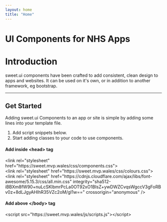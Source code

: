 ```yaml
---
layout: home
title: "Home"
---
```


<div class="nhs-hero nhs-fancy">
<h1>UI Components for NHS Apps</h1>
</div>
<h1 class="fancy-text">Introduction</h1>

sweet.ui components have been crafted to add consistent, clean design to apps and websites. It can be used on it's own, or in addition to another framework, eg bootstrap.

---

<h2 class="fancy-text">Get Started</h2>

Adding sweet.ui Components to an app or site is simple by adding some lines into your template file.

1. Add script snippets below.
2. Start adding classes to your code to use components.
   <br />

#### Add inside &lt;head&gt; tag

<div id="code">
<p>&lt;link rel="stylesheet" href="https://sweet.mvp.wales/css/components.css"&gt;<br />&lt;link rel="stylesheet" href="https://sweet.mvp.wales/css/colours.css"&gt;<br />&lt;link rel="stylesheet" href="https://cdnjs.cloudflare.com/ajax/libs/font-awesome/5.15.3/css/all.min.css" integrity="sha512-iBBXm8fW90+nuLcSKlbmrPcLa0OT92xO1BIsZ+ywDWZCvqsWgccV3gFoRBv0z+8dLJgyAHIhR35VZc2oM/gI1w==" crossorigin="anonymous" /&gt;</p>
</div>

#### Add above &lt;/body&gt; tag

<div id="code">
<p>&lt;script src="https://sweet.mvp.wales/js/scripts.js"&gt;&lt;/script&gt;</p>
</div>

<script>
window.onload = function() {
  document.getElementById('intro').className = 'nhs-fancy2';
};
</script>
